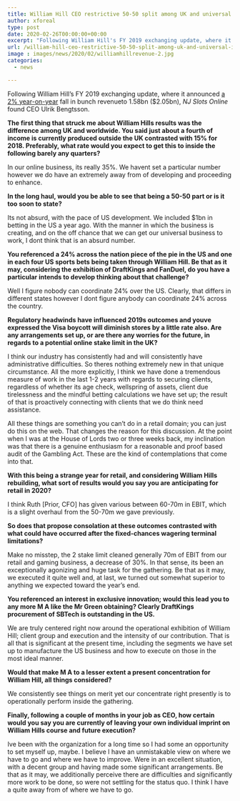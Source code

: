```yaml
---
title: William Hill CEO restrictive 50-50 split among UK and universal income not nonsensical long term
author: xforeal 
type: post
date: 2020-02-26T00:00:00+00:00
excerpt: "Following William Hill's FY 2019 exchanging update, where it detailed a 2&amp;percnt; year-on-year fall in bunch revenueto 1 "
url: /william-hill-ceo-restrictive-50-50-split-among-uk-and-universal-income-not-nonsensical-long-term/
image : images/news/2020/02/williamhillrevenue-2.jpg
categories:
  - news

---
```

Following William Hill&#8217;s FY 2019 exchanging update, where it announced [a 2&percnt; year-on-year][1] fall in bunch revenueto 1.58bn ($2.05bn), _NJ Slots Online_ found CEO Ulrik Bengtsson. 

**The first thing that struck me about William Hills results was the difference among UK and worldwide. You said just about a fourth of income is currently produced outside the UK contrasted with 15&percnt; for 2018. Preferably, what rate would you expect to get this to inside the following barely any quarters?** 

In our online business, its really 35&percnt;. We havent set a particular number however we do have an extremely away from of developing and proceeding to enhance. 

**In the long haul, would you be able to see that being a 50-50 part or is it too soon to state?** 

Its not absurd, with the pace of US development. We included $1bn in betting in the US a year ago. With the manner in which the business is creating, and on the off chance that we can get our universal business to work, I dont think that is an absurd number. 

**You referenced a 24&percnt; across the nation piece of the pie in the US and one in each four US sports bets being taken through William Hill. Be that as it may, considering the exhibition of DraftKings and FanDuel, do you have a particular intends to develop thinking about that challenge?** 

Well I figure nobody can coordinate 24&percnt; over the US. Clearly, that differs in different states however I dont figure anybody can coordinate 24&percnt; across the country. 

**Regulatory headwinds have influenced 2019s outcomes and youve expressed the Visa boycott will diminish stores by a little rate also. Are any arrangements set up, or are there any worries for the future, in regards to a potential online stake limit in the UK?** 

I think our industry has consistently had and will consistently have administrative difficulties. So theres nothing extremely new in that unique circumstance. All the more explicitly, I think we have done a tremendous measure of work in the last 1-2 years with regards to securing clients, regardless of whether its age check, wellspring of assets, client due tirelessness and the mindful betting calculations we have set up; the result of that is proactively connecting with clients that we do think need assistance. 

All these things are something you can&#8217;t do in a retail domain; you can just do this on the web. That changes the reason for this discussion. At the point when I was at the House of Lords two or three weeks back, my inclination was that there is a genuine enthusiasm for a reasonable and proof based audit of the Gambling Act. These are the kind of contemplations that come into that. 

**With this being a strange year for retail, and considering William Hills rebuilding, what sort of results would you say you are anticipating for retail in 2020?** 

I think Ruth [Prior, CFO] has given various between 60-70m in EBIT, which is a slight overhaul from the 50-70m we gave previously. 

**So does that propose consolation at these outcomes contrasted with what could have occurred after the fixed-chances wagering terminal limitations?** 

Make no misstep, the 2 stake limit cleaned generally 70m of EBIT from our retail and gaming business, a decrease of 30&percnt;. In that sense, its been an exceptionally agonizing and huge task for the gathering. Be that as it may, we executed it quite well and, at last, we turned out somewhat superior to anything we expected toward the year&#8217;s end. 

**You referenced an interest in exclusive innovation; would this lead you to any more M A like the Mr Green obtaining? Clearly DraftKings procurement of SBTech is outstanding in the US.** 

We are truly centered right now around the operational exhibition of William Hill; client group and execution and the intensity of our contribution. That is all that is significant at the present time, including the segments we have set up to manufacture the US business and how to execute on those in the most ideal manner. 

**Would that make M A to a lesser extent a present concentration for William Hill, all things considered?** 

We consistently see things on merit yet our concentrate right presently is to operationally perform inside the gathering. 

**Finally, following a couple of months in your job as CEO, how certain would you say you are currently of leaving your own individual imprint on William Hills course and future execution?** 

Ive been with the organization for a long time so I had some an opportunity to set myself up, maybe. I believe I have an unmistakable view on where we have to go and where we have to improve. Were in an excellent situation, with a decent group and having made some significant arrangements. Be that as it may, we additionally perceive there are difficulties and significantly more work to be done, so were not settling for the status quo. I think I have a quite away from of where we have to go.

 [1]: #
